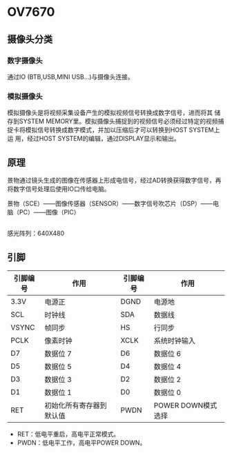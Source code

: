 # OV7670

## 摄像头分类

### 数字摄像头

通过IO (BTB,USB,MINI USB…)与摄像头连接。

### 模拟摄像头

模拟摄像头是将视频采集设备产生的模拟视频信号转换成数字信号，进而将其 储存到SYSTEM MEMORY里。模拟摄像头捕捉到的视频信号必须经过特定的视频捕捉卡将模拟信号转换成数字模式，并加以压缩后才可以转换到HOST SYSTEM上运 用，经过HOST SYSTEM的编辑，通过DISPLAY显示和输出。

## 原理

景物通过镜头生成的图像在传感器上形成电信号，经过AD转换获得数字信号，再将数字信号处理后使用IO口传给电脑。

景物（SCE）——图像传感器（SENSOR）——数字信号吹芯片（DSP）——电脑（PC）——图像（PIC）

## 

感光阵列：640X480

## 引脚

| 引脚编号 | 作用                     | 引脚编号 | 作用               |
| -------- | ------------------------ | -------- | ------------------ |
| 3.3V     | 电源正                   | DGND     | 电源地             |
| SCL      | 时钟线                   | SDA      | 数据线             |
| VSYNC    | 帧同步                   | HS       | 行同步             |
| PCLK     | 像素时钟                 | XCLK     | 系统时钟输入       |
| D7       | 数据位 7                 | D6       | 数据位 6           |
| D5       | 数据位 5                 | D4       | 数据位 4           |
| D3       | 数据位 3                 | D2       | 数据位 2           |
| D1       | 数据位 1                 | D0       | 数据位 0           |
| RET      | 初始化所有寄存器到默认值 | PWDN     | POWER DOWN模式选择 |

- RET：低电平重启，高电平正常模式。
- PWDN：低电平工作，高电平POWER DOWN。